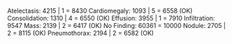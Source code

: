 Atelectasis: 4215 | 1 = 8430
Cardiomegaly: 1093 | 5 = 6558 (OK)
Consolidation: 1310 | 4 = 6550 (OK)
Effusion: 3955 | 1 = 7910
Infiltration: 9547
Mass: 2139 | 2 = 6417 (OK)
No Finding: 60361 = 10000
Nodule: 2705 | 2 = 8115 (OK)
Pneumothorax: 2194 | 2 = 6582 (OK)
